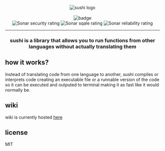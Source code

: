 <p align='center'>
    <img src="https://user-images.githubusercontent.com/47505116/215187622-ea13d72c-178d-48bb-aba4-1398abf3347d.png" alt="sushi logo">
    
<br/>
<br/>
<img src="https://img.shields.io/pypi/dm/sushipy.svg" alt="badge"/>
<br/>
<img src="https://sonarcloud.io/api/project_badges/measure?project=dev-sushi_sushi&metric=security_rating" alt="Sonar security rating"/>
<img src="https://sonarcloud.io/api/project_badges/measure?project=dev-sushi_sushi&metric=sqale_rating" alt="Sonar sqale rating"/>
<img src="https://sonarcloud.io/api/project_badges/measure?project=dev-sushi_sushi&metric=reliability_rating" alt="Sonar reliability rating"/>
</p>

---

<h3 align='center'> sushi is a library that allows you to run functions from other languages without actually translating them</h3>

<h2> how it works? </h2>
<p>Instead of translating code from one language to another, sushi compiles or interprets code creating an executable file or a runnable version of the code so it can be executed and outputed to terminal making it as fast like it would normally be.</p>

<h2> wiki </h2>
<p> wiki is currently hosted <a href="https://github.com/dev-sushi/sushi/wiki"/> here </a> </p>

<h2> license </h2>
<p> MIT </p>
